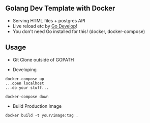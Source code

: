 ## Golang Dev Template with Docker

- Serving HTML files + postgres API
- Live reload etc by [Go Develop](https://github.com/zephinzer/golang-dev)!
- You don't need Go installed for this! (docker, docker-compose)

## Usage

- Git Clone outside of GOPATH

- Developing

```
docker-compose up
...open localhost
...do your stuff...

docker-compose down
```

- Build Production Image

```
docker build -t your/image:tag .
```